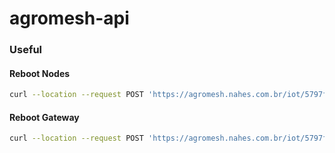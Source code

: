 # agromesh-api


### Useful


#### Reboot Nodes
```bash
curl --location --request POST 'https://agromesh.nahes.com.br/iot/5797fc/device/ab/2' --header 'Content-Type: application/json' --data-raw '{"state": 0, "rebooted": "force" }'
```


#### Reboot Gateway
```bash
curl --location --request POST 'https://agromesh.nahes.com.br/iot/5797fc' --header 'Content-Type: application/json' --data-raw '{"rebooted": "force" }'
```
